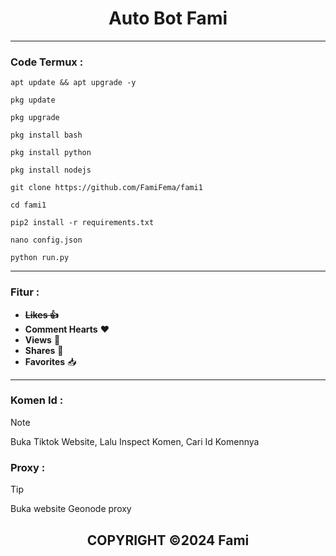 <h1 align="center">Auto Bot Fami</h1>

----

### Code Termux :
``` 
apt update && apt upgrade -y
```
```
pkg update
```
```
pkg upgrade
```
```
pkg install bash
```
```
pkg install python
```
```
pkg install nodejs
```
```
git clone https://github.com/FamiFema/fami1
```
```
cd fami1
```
```
pip2 install -r requirements.txt
```
```
nano config.json
```
```
python run.py
```

----

### Fitur :
 * **~~Likes 👍~~**
 * **Comment Hearts** ❤️
 * **Views** 👀
 * **Shares** 🔗
 * **Favorites** 📥

----

### Komen Id :
> [!NOTE]
> Buka Tiktok Website, Lalu Inspect Komen, Cari Id Komennya

### Proxy :
> [!TIP]
> Buka website Geonode proxy

<h2 align="center">COPYRIGHT ©2024 Fami</h2>
